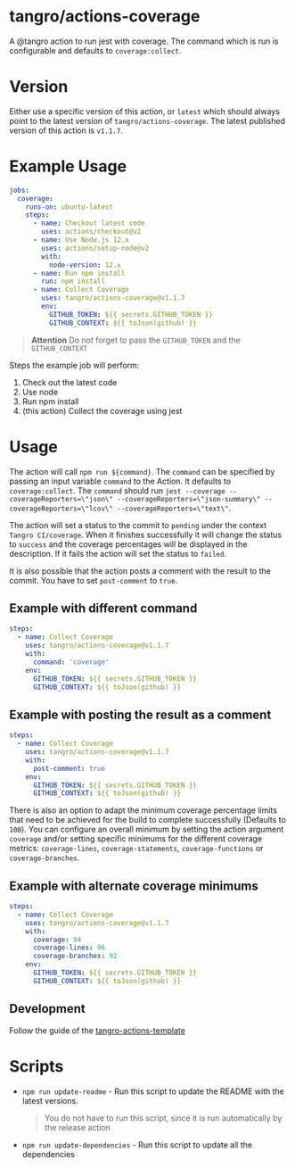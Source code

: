 # tangro/actions-coverage

A @tangro action to run jest with coverage. The command which is run is configurable and defaults to `coverage:collect`.

# Version

Either use a specific version of this action, or `latest` which should always point to the latest version of `tangro/actions-coverage`. The latest published version of this action is `v1.1.7`.

# Example Usage

```yml
jobs:
  coverage:
    runs-on: ubuntu-latest
    steps:
      - name: Checkout latest code
        uses: actions/checkout@v2
      - name: Use Node.js 12.x
        uses: actions/setup-node@v2
        with:
          node-version: 12.x
      - name: Run npm install
        run: npm install
      - name: Collect Coverage
        uses: tangro/actions-coverage@v1.1.7
        env:
          GITHUB_TOKEN: ${{ secrets.GITHUB_TOKEN }}
          GITHUB_CONTEXT: ${{ toJson(github) }}
```

> **Attention** Do not forget to pass the `GITHUB_TOKEN` and the `GITHUB_CONTEXT`

Steps the example job will perform:

1. Check out the latest code
2. Use node
3. Run npm install
4. (this action) Collect the coverage using jest

# Usage

The action will call `npm run ${command}`. The `command` can be specified by passing an input variable `command` to the Action. It defaults to `coverage:collect`. The `command` should run `jest --coverage --coverageReporters=\"json\" --coverageReporters=\"json-summary\" --coverageReporters=\"lcov\" --coverageReporters=\"text\"`.

The action will set a status to the commit to `pending` under the context `Tangro CI/coverage`. When it finishes successfully it will change the status to `success` and the coverage percentages will be displayed in the description. If it fails the action will set the status to `failed`.

It is also possible that the action posts a comment with the result to the commit. You have to set `post-comment` to `true`.

## Example with different command

```yml
steps:
  - name: Collect Coverage
    uses: tangro/actions-coverage@v1.1.7
    with:
      command: 'coverage'
    env:
      GITHUB_TOKEN: ${{ secrets.GITHUB_TOKEN }}
      GITHUB_CONTEXT: ${{ toJson(github) }}
```

## Example with posting the result as a comment

```yml
steps:
  - name: Collect Coverage
    uses: tangro/actions-coverage@v1.1.7
    with:
      post-comment: true
    env:
      GITHUB_TOKEN: ${{ secrets.GITHUB_TOKEN }}
      GITHUB_CONTEXT: ${{ toJson(github) }}
```

There is also an option to adapt the minimum coverage percentage limits that need to be achieved for the build to complete successfully (Defaults to `100`). You can configure an overall minimum by setting the action argument `coverage` and/or setting specific minimums for the different coverage metrics: `coverage-lines`, `coverage-statements`, `coverage-functions` or `coverage-branches`.

## Example with alternate coverage minimums

```yml
steps:
  - name: Collect Coverage
    uses: tangro/actions-coverage@v1.1.7
    with:
      coverage: 94
      coverage-lines: 96
      coverage-branches: 92
    env:
      GITHUB_TOKEN: ${{ secrets.GITHUB_TOKEN }}
      GITHUB_CONTEXT: ${{ toJson(github) }}
```

## Development

Follow the guide of the [tangro-actions-template](https://github.com/tangro/tangro-actions-template)

# Scripts

- `npm run update-readme` - Run this script to update the README with the latest versions.

  > You do not have to run this script, since it is run automatically by the release action

- `npm run update-dependencies` - Run this script to update all the dependencies
